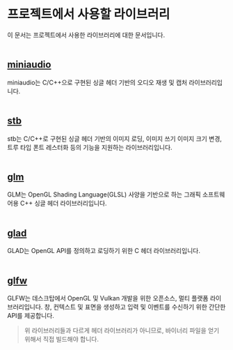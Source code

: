 # 프로젝트에서 사용할 라이브러리

이 문서는 프로젝트에서 사용한 라이브러리에 대한 문서입니다.
<br><br>


## [miniaudio](https://miniaud.io/)

miniaudio는 C/C++으로 구현된 싱글 헤더 기반의 오디오 재생 및 캡처 라이브러리입니다.
<br><br>


## [stb](https://github.com/nothings/stb)

stb는 C/C++로 구현된 싱글 헤더 기반의 이미지 로딩, 이미지 쓰기 이미지 크기 변경, 트루 타입 폰트 레스터화 등의 기능을 지원하는 라이브러리입니다.
<br><br>


## [glm](https://github.com/g-truc/glm)

GLM는 OpenGL Shading Language(GLSL) 사양을 기반으로 하는 그래픽 소프트웨어용 C++ 싱글 헤더 라이브러리입니다.
<br><br>


## [glad](https://glad.dav1d.de/)

GLAD는 OpenGL API를 정의하고 로딩하기 위한 C 헤더 라이브러리입니다.
<br><br>


## [glfw](https://www.glfw.org/)

GLFW는 데스크탑에서 OpenGL 및 Vulkan 개발을 위한 오픈소스, 멀티 플랫폼 라이브러리입니다. 창, 컨텍스트 및 표면을 생성하고 입력 및 이벤트를 수신하기 위한 간단한 API를 제공합니다.

> 위 라이브러리들과 다르게 헤더 라이브러리가 아니므로, 바이너리 파일을 얻기 위해서 직접 빌드해야 합니다.